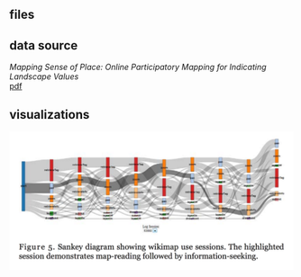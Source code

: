 ## files



## data source 

_Mapping Sense of Place: Online Participatory
Mapping for Indicating Landscape Values_  
[pdf](http://icaci.org/files/documents/ICC_proceedings/ICC2013/_extendedAbstract/293_proceeding.pdf)  

## visualizations

![geoweb](geoweb-figure-5.png)